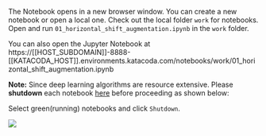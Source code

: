 
The Notebook opens in a new browser window. You can create a new notebook or open a local one. Check out the local folder `work` for notebooks. Open and run `01_horizontal_shift_augmentation.ipynb` in the `work` folder.

You can also open the Jupyter Notebook at https://[[HOST_SUBDOMAIN]]-8888-[[KATACODA_HOST]].environments.katacoda.com/notebooks/work/01_horizontal_shift_augmentation.ipynb

**Note:**
Since deep learning algorithms are resource extensive. Please **shutdown** each notebook [here](https://[[HOST_SUBDOMAIN]]-8888-[[KATACODA_HOST]].environments.katacoda.com/notebooks/work) before proceeding as shown below:

Select green(running) notebooks and click `Shutdown`.

![](https://github.com/fenago/katacoda-scenarios/raw/master/deep-learning-computer-vision/2.JPG)